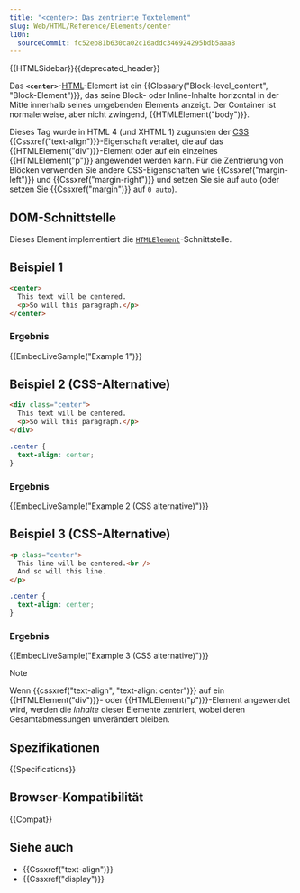 ```yaml
---
title: "<center>: Das zentrierte Textelement"
slug: Web/HTML/Reference/Elements/center
l10n:
  sourceCommit: fc52eb81b630ca02c16addc346924295bdb5aaa8
---
```


{{HTMLSidebar}}{{deprecated_header}}

Das **`<center>`**-[HTML](/de/docs/Web/HTML)-Element ist ein {{Glossary("Block-level_content", "Block-Element")}}, das seine Block- oder Inline-Inhalte horizontal in der Mitte innerhalb seines umgebenden Elements anzeigt. Der Container ist normalerweise, aber nicht zwingend, {{HTMLElement("body")}}.

Dieses Tag wurde in HTML 4 (und XHTML 1) zugunsten der [CSS](/de/docs/Web/CSS) {{Cssxref("text-align")}}-Eigenschaft veraltet, die auf das {{HTMLElement("div")}}-Element oder auf ein einzelnes {{HTMLElement("p")}} angewendet werden kann. Für die Zentrierung von Blöcken verwenden Sie andere CSS-Eigenschaften wie {{Cssxref("margin-left")}} und {{Cssxref("margin-right")}} und setzen Sie sie auf `auto` (oder setzen Sie {{Cssxref("margin")}} auf `0 auto`).

## DOM-Schnittstelle

Dieses Element implementiert die [`HTMLElement`](/de/docs/Web/API/HTMLElement)-Schnittstelle.

## Beispiel 1

```html
<center>
  This text will be centered.
  <p>So will this paragraph.</p>
</center>
```

### Ergebnis

{{EmbedLiveSample("Example 1")}}

## Beispiel 2 (CSS-Alternative)

```html
<div class="center">
  This text will be centered.
  <p>So will this paragraph.</p>
</div>
```

```css
.center {
  text-align: center;
}
```

### Ergebnis

{{EmbedLiveSample("Example 2 (CSS alternative)")}}

## Beispiel 3 (CSS-Alternative)

```html
<p class="center">
  This line will be centered.<br />
  And so will this line.
</p>
```

```css
.center {
  text-align: center;
}
```

### Ergebnis

{{EmbedLiveSample("Example 3 (CSS alternative)")}}

> [!NOTE]
> Wenn {{cssxref("text-align", "text-align: center")}} auf ein {{HTMLElement("div")}}- oder {{HTMLElement("p")}}-Element angewendet wird, werden die _Inhalte_ dieser Elemente zentriert, wobei deren Gesamtabmessungen unverändert bleiben.

<!-- ## Technische Zusammenfassung -->

## Spezifikationen

{{Specifications}}

## Browser-Kompatibilität

{{Compat}}

## Siehe auch

- {{Cssxref("text-align")}}
- {{Cssxref("display")}}
